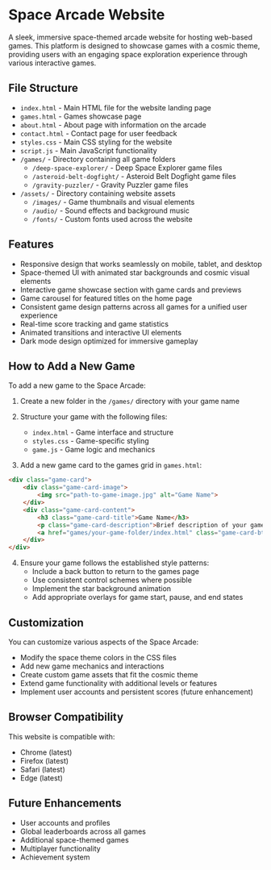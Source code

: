# Space Arcade Website

A sleek, immersive space-themed arcade website for hosting web-based games. This platform is designed to showcase games with a cosmic theme, providing users with an engaging space exploration experience through various interactive games.

## File Structure

- `index.html` - Main HTML file for the website landing page
- `games.html` - Games showcase page
- `about.html` - About page with information on the arcade
- `contact.html` - Contact page for user feedback
- `styles.css` - Main CSS styling for the website
- `script.js` - Main JavaScript functionality
- `/games/` - Directory containing all game folders
  - `/deep-space-explorer/` - Deep Space Explorer game files
  - `/asteroid-belt-dogfight/` - Asteroid Belt Dogfight game files
  - `/gravity-puzzler/` - Gravity Puzzler game files
- `/assets/` - Directory containing website assets
  - `/images/` - Game thumbnails and visual elements
  - `/audio/` - Sound effects and background music
  - `/fonts/` - Custom fonts used across the website

## Features

- Responsive design that works seamlessly on mobile, tablet, and desktop
- Space-themed UI with animated star backgrounds and cosmic visual elements
- Interactive game showcase section with game cards and previews
- Game carousel for featured titles on the home page
- Consistent game design patterns across all games for a unified user experience
- Real-time score tracking and game statistics
- Animated transitions and interactive UI elements
- Dark mode design optimized for immersive gameplay

## How to Add a New Game

To add a new game to the Space Arcade:

1. Create a new folder in the `/games/` directory with your game name
2. Structure your game with the following files:
   - `index.html` - Game interface and structure
   - `styles.css` - Game-specific styling
   - `game.js` - Game logic and mechanics

3. Add a new game card to the games grid in `games.html`:

```html
<div class="game-card">
    <div class="game-card-image">
        <img src="path-to-game-image.jpg" alt="Game Name">
    </div>
    <div class="game-card-content">
        <h3 class="game-card-title">Game Name</h3>
        <p class="game-card-description">Brief description of your game.</p>
        <a href="games/your-game-folder/index.html" class="game-card-btn">Play Game</a>
    </div>
</div>
```

4. Ensure your game follows the established style patterns:
   - Include a back button to return to the games page
   - Use consistent control schemes where possible
   - Implement the star background animation
   - Add appropriate overlays for game start, pause, and end states

## Customization

You can customize various aspects of the Space Arcade:

- Modify the space theme colors in the CSS files
- Add new game mechanics and interactions
- Create custom game assets that fit the cosmic theme
- Extend game functionality with additional levels or features
- Implement user accounts and persistent scores (future enhancement)

## Browser Compatibility

This website is compatible with:
- Chrome (latest)
- Firefox (latest)
- Safari (latest)
- Edge (latest)

## Future Enhancements

- User accounts and profiles
- Global leaderboards across all games
- Additional space-themed games
- Multiplayer functionality
- Achievement system

